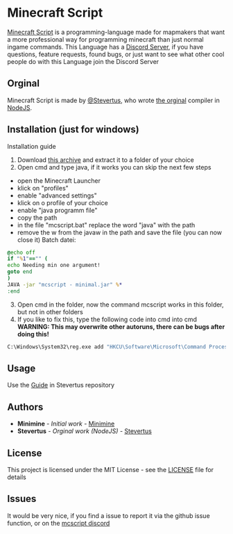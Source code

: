 # Minecraft Script

[Minecraft Script](https://github.com/MinimineLP/mcscript-java) is a programming-language made for mapmakers that want a more professional way for programming minecraft than just normal ingame commands. This Language has a [Discord Server](https://discordapp.com/invite/WvtCkyg), if you have questions, feature requests, found bugs, or just want to see what other cool people do with this Language join the  Discord Server

## Orginal
Minecraft Script is made by [@Stevertus](https://github.com/Stevertus), who wrote [the orginal](https://github.com/Stevertus/mcscript) compiler in [NodeJS](https://nodejs.org/en/).

## Installation (just for windows)
Installation guide
1. Download [this archive](https://github.com/MinimineLP/mcscript-java/raw/master/mcscript.zip) and extract it to a folder of your choice
2. Open cmd and type java, if it works you can skip the next few steps
  - open the Minecraft Launcher
  - klick on "profiles"
  - enable "advanced settings"
  - klick on o profile of your choice
  - enable "java programm file"
  - copy the path
  - in the file "mcscript.bat" replace the word "java" with the path
  - remove the w from the javaw in the path and save the file (you can now close it)
Batch datei: 
```bat
@echo off
if "%1"=="" (
echo Needing min one argument!
goto end
)
JAVA -jar "mcscript - minimal.jar" %*
:end 
```
3. Open cmd in the folder, now the command mcscript works in this folder, but not in other folders
4. If you like to fix this, type the following code into cmd into cmd **__WARNING: This may overwrite other autoruns, there can be bugs after doing this!__**
```bat
C:\Windows\System32\reg.exe add "HKCU\Software\Microsoft\Command Processor" /v AutoRun ^ /t REG_EXPAND_SZ /d "set path=%%path%%;%cd%" /f
```

## Usage

Use the [Guide]( https://github.com/Stevertus/mcscript#cli-commands) in Stevertus repository

## Authors

* **Minimine** - *Initial work* - [Minimine](https://github.com/MinimineLP)
* **Stevertus** - *Orginal work (NodeJS)* - [Stevertus](https://github.com/Stevertus)

## License

This project is licensed under the MIT License - see the [LICENSE](LICENSE) file for details

## Issues
It would be very nice, if you find a issue to report it via the github issue function, or on the [mcscript discord](https://discordapp.com/invite/WvtCkyg)
